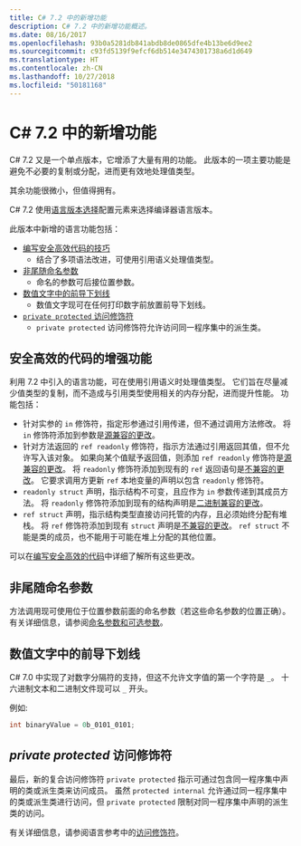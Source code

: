 ```yaml
---
title: C# 7.2 中的新增功能
description: C# 7.2 中的新增功能概述。
ms.date: 08/16/2017
ms.openlocfilehash: 93b0a5281db841abdb8de0865dfe4b13be6d9ee2
ms.sourcegitcommit: c93fd5139f9efcf6db514e3474301738a6d1d649
ms.translationtype: HT
ms.contentlocale: zh-CN
ms.lasthandoff: 10/27/2018
ms.locfileid: "50181168"
---
```

# <a name="whats-new-in-c-72"></a>C# 7.2 中的新增功能

C# 7.2 又是一个单点版本，它增添了大量有用的功能。
此版本的一项主要功能是避免不必要的复制或分配，进而更有效地处理值类型。 

其余功能很微小，但值得拥有。

C# 7.2 使用[语言版本选择](../language-reference/configure-language-version.md)配置元素来选择编译器语言版本。

此版本中新增的语言功能包括：

* [编写安全高效代码的技巧](#safe-efficient-code-enhancements)
  - 结合了多项语法改进，可使用引用语义处理值类型。
* [非尾随命名参数](#non-trailing-named-arguments)
  - 命名的参数可后接位置参数。
* [数值文字中的前导下划线](#leading-underscores-in-numeric-literals)
  - 数值文字现可在任何打印数字前放置前导下划线。
* [`private protected` 访问修饰符](#private-protected-access-modifier)
  - `private protected` 访问修饰符允许访问同一程序集中的派生类。

## <a name="safe-efficient-code-enhancements"></a>安全高效的代码的增强功能

利用 7.2 中引入的语言功能，可在使用引用语义时处理值类型。 它们旨在尽量减少值类型的复制，而不造成与引用类型使用相关的内存分配，进而提升性能。 功能包括：

 - 针对实参的 `in` 修饰符，指定形参通过引用传递，但不通过调用方法修改。 将 `in` 修饰符添加到参数是[源兼容的更改](version-update-considerations.md#source-compatible-changes)。
 - 针对方法返回的 `ref readonly` 修饰符，指示方法通过引用返回其值，但不允许写入该对象。 如果向某个值赋予返回值，则添加 `ref readonly` 修饰符是[源兼容的更改](version-update-considerations.md#source-compatible-changes)。 将 `readonly` 修饰符添加到现有的 `ref` 返回语句是[不兼容的更改](version-update-considerations.md#incompatible-changes)。 它要求调用方更新 `ref` 本地变量的声明以包含 `readonly` 修饰符。
 - `readonly struct` 声明，指示结构不可变，且应作为 `in` 参数传递到其成员方法。 将 `readonly` 修饰符添加到现有的结构声明是[二进制兼容的更改](version-update-considerations.md#binary-compatible-changes)。
 - `ref struct` 声明，指示结构类型直接访问托管的内存，且必须始终分配有堆栈。 将 `ref` 修饰符添加到现有 `struct` 声明是[不兼容的更改](version-update-considerations.md#incompatible-changes)。 `ref struct` 不能是类的成员，也不能用于可能在堆上分配的其他位置。

可以在[编写安全高效的代码](../write-safe-efficient-code.md)中详细了解所有这些更改。

## <a name="non-trailing-named-arguments"></a>非尾随命名参数

方法调用现可使用位于位置参数前面的命名参数（若这些命名参数的位置正确）。 有关详细信息，请参阅[命名参数和可选参数](../programming-guide/classes-and-structs/named-and-optional-arguments.md)。

## <a name="leading-underscores-in-numeric-literals"></a>数值文字中的前导下划线

C# 7.0 中实现了对数字分隔符的支持，但这不允许文字值的第一个字符是 `_`。 十六进制文本和二进制文件现可以 `_` 开头。 

例如:

```csharp
int binaryValue = 0b_0101_0101;
```

## <a name="private-protected-access-modifier"></a>_private protected_ 访问修饰符

最后，新的复合访问修饰符 `private protected` 指示可通过包含同一程序集中声明的类或派生类来访问成员。 虽然 `protected internal` 允许通过同一程序集中的类或派生类进行访问，但 `private protected` 限制对同一程序集中声明的派生类的访问。

有关详细信息，请参阅语言参考中的[访问修饰符](../language-reference/keywords/access-modifiers.md)。
